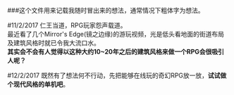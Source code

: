 ###这个文件用来记载我随时冒出来的想法，通常情况下粗体字为想法。

#11/2/2017
仁王当道，RPG玩家怨声载道。  
最近看了几个Mirror's Edge(镜之边缘)的游玩视频，光是低头看地面的街道布局及建筑风格时就已令我大流口水。  
**其实会不会有人觉得以这种大约10~20年之后的建筑风格来做一个RPG会很吸引人呢？**

#12/2/2017
既然有了想法何不行动，先把能够在线玩的奇幻RPG放一放，**试试做个现代风格的单机吧**。